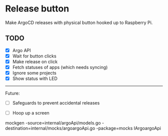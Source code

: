 # Release button

Make ArgoCD releases with physical button hooked up to Raspberry Pi.

## TODO
- [X] Argo API
- [X] Wait for button clicks
- [X] Make release on click
- [X] Fetch statuses of apps (which needs syncing)
- [X] Ignore some projects
- [X] Show status with LED
---
Future:
- [ ] Safeguards to prevent accidental releases
- [ ] Hoop up a screen



mockgen -source=internal/argoApi/models.go -destination=internal/mocks/argoargoApi.go -package=mocks IArgoargoApi
